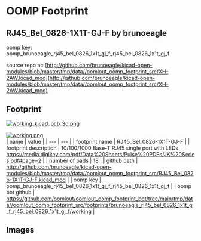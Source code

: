 # OOMP Footprint  
## RJ45_Bel_0826-1X1T-GJ-F  by brunoeagle  
  
oomp key: oomp_brunoeagle_rj45_bel_0826_1x1t_gj_f_rj45_bel_0826_1x1t_gj_f  
  
source repo at: [http://github.com/brunoeagle/kicad-open-modules/blob/master/tmp/data//oomlout_oomp_footprint_src/XH-2AW.kicad_mod](http://github.com/brunoeagle/kicad-open-modules/blob/master/tmp/data//oomlout_oomp_footprint_src/XH-2AW.kicad_mod)  
## Footprint  
  
[![working_kicad_pcb_3d.png](working_kicad_pcb_3d_600.png)](working_kicad_pcb_3d.png)  
  
[![working.png](working_600.png)](working.png)  
| name | value | 
| --- | --- | 
| footprint name | RJ45_Bel_0826-1X1T-GJ-F | 
| footprint description | 10/100/1000 Base-T RJ45 single port with LEDs https://media.digikey.com/pdf/Data%20Sheets/Pulse%20PDFs/JK%20Series.pdf#page=2 | 
| number of pads | 18 | 
| github path | http://github.com/brunoeagle/kicad-open-modules/blob/master/tmp/data//oomlout_oomp_footprint_src/RJ45_Bel_0826-1X1T-GJ-F.kicad_mod | 
| oomp key | oomp_brunoeagle_rj45_bel_0826_1x1t_gj_f_rj45_bel_0826_1x1t_gj_f | 
| oomp bot github | https://github.com/oomlout/oomlout_oomp_footprint_bot/tree/main/tmp/data//oomlout_oomp_footprint_src/footprints/brunoeagle_rj45_bel_0826_1x1t_gj_f_rj45_bel_0826_1x1t_gj_f/working | 
## Images  
